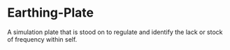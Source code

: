 # Earthing-Plate
A simulation plate that is stood on to regulate and identify the lack or stock of frequency within self. 
